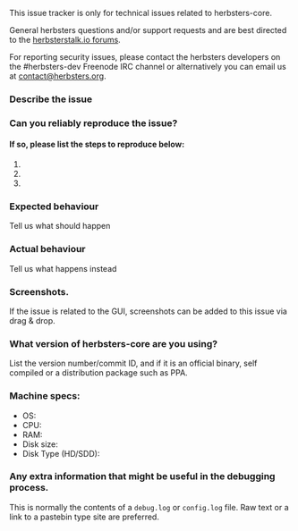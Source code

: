 <!--- Remove sections that do not apply -->

This issue tracker is only for technical issues related to herbsters-core.

General herbsters questions and/or support requests and are best directed to the [herbsterstalk.io forums](https://herbsterstalk.io/).

For reporting security issues, please contact the herbsters developers on the #herbsters-dev Freenode IRC channel or alternatively you can email us at contact@herbsters.org.

### Describe the issue

### Can you reliably reproduce the issue?
#### If so, please list the steps to reproduce below:
1.
2.
3.

### Expected behaviour
Tell us what should happen

### Actual behaviour
Tell us what happens instead

### Screenshots.
If the issue is related to the GUI, screenshots can be added to this issue via drag & drop.

### What version of herbsters-core are you using?
List the version number/commit ID, and if it is an official binary, self compiled or a distribution package such as PPA.

### Machine specs:
- OS:
- CPU:
- RAM:
- Disk size:
- Disk Type (HD/SDD):

### Any extra information that might be useful in the debugging process.
This is normally the contents of a `debug.log` or `config.log` file. Raw text or a link to a pastebin type site are preferred.
